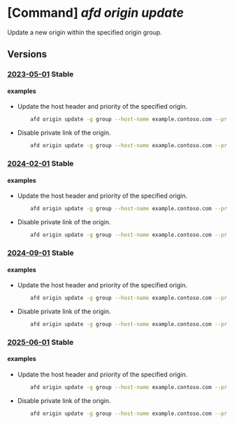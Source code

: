 # [Command] _afd origin update_

Update a new origin within the specified origin group.

## Versions

### [2023-05-01](/Resources/mgmt-plane/L3N1YnNjcmlwdGlvbnMve30vcmVzb3VyY2Vncm91cHMve30vcHJvdmlkZXJzL21pY3Jvc29mdC5jZG4vcHJvZmlsZXMve30vb3JpZ2luZ3JvdXBzL3t9L29yaWdpbnMve30=/2023-05-01.xml) **Stable**

<!-- mgmt-plane /subscriptions/{}/resourcegroups/{}/providers/microsoft.cdn/profiles/{}/origingroups/{}/origins/{} 2023-05-01 -->

#### examples

- Update the host header and priority of the specified origin.
    ```bash
        afd origin update -g group --host-name example.contoso.com --profile-name profile --origin-group-name originGroup --origin-name origin1 --origin-host-header example.contoso.com --priority 3
    ```

- Disable private link of the origin.
    ```bash
        afd origin update -g group --host-name example.contoso.com --profile-name profile --origin-group-name originGroup --origin-name origin1 --enable-private-link False
    ```

### [2024-02-01](/Resources/mgmt-plane/L3N1YnNjcmlwdGlvbnMve30vcmVzb3VyY2Vncm91cHMve30vcHJvdmlkZXJzL21pY3Jvc29mdC5jZG4vcHJvZmlsZXMve30vb3JpZ2luZ3JvdXBzL3t9L29yaWdpbnMve30=/2024-02-01.xml) **Stable**

<!-- mgmt-plane /subscriptions/{}/resourcegroups/{}/providers/microsoft.cdn/profiles/{}/origingroups/{}/origins/{} 2024-02-01 -->

#### examples

- Update the host header and priority of the specified origin.
    ```bash
        afd origin update -g group --host-name example.contoso.com --profile-name profile --origin-group-name originGroup --origin-name origin1 --origin-host-header example.contoso.com --priority 3
    ```

- Disable private link of the origin.
    ```bash
        afd origin update -g group --host-name example.contoso.com --profile-name profile --origin-group-name originGroup --origin-name origin1 --enable-private-link False
    ```

### [2024-09-01](/Resources/mgmt-plane/L3N1YnNjcmlwdGlvbnMve30vcmVzb3VyY2Vncm91cHMve30vcHJvdmlkZXJzL21pY3Jvc29mdC5jZG4vcHJvZmlsZXMve30vb3JpZ2luZ3JvdXBzL3t9L29yaWdpbnMve30=/2024-09-01.xml) **Stable**

<!-- mgmt-plane /subscriptions/{}/resourcegroups/{}/providers/microsoft.cdn/profiles/{}/origingroups/{}/origins/{} 2024-09-01 -->

#### examples

- Update the host header and priority of the specified origin.
    ```bash
        afd origin update -g group --host-name example.contoso.com --profile-name profile --origin-group-name originGroup --origin-name origin1 --origin-host-header example.contoso.com --priority 3
    ```

- Disable private link of the origin.
    ```bash
        afd origin update -g group --host-name example.contoso.com --profile-name profile --origin-group-name originGroup --origin-name origin1 --enable-private-link False
    ```

### [2025-06-01](/Resources/mgmt-plane/L3N1YnNjcmlwdGlvbnMve30vcmVzb3VyY2Vncm91cHMve30vcHJvdmlkZXJzL21pY3Jvc29mdC5jZG4vcHJvZmlsZXMve30vb3JpZ2luZ3JvdXBzL3t9L29yaWdpbnMve30=/2025-06-01.xml) **Stable**

<!-- mgmt-plane /subscriptions/{}/resourcegroups/{}/providers/microsoft.cdn/profiles/{}/origingroups/{}/origins/{} 2025-06-01 -->

#### examples

- Update the host header and priority of the specified origin.
    ```bash
        afd origin update -g group --host-name example.contoso.com --profile-name profile --origin-group-name originGroup --origin-name origin1 --origin-host-header example.contoso.com --priority 3
    ```

- Disable private link of the origin.
    ```bash
        afd origin update -g group --host-name example.contoso.com --profile-name profile --origin-group-name originGroup --origin-name origin1 --enable-private-link False
    ```
